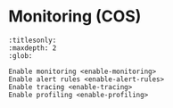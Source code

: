 # Monitoring (COS)

```{toctree}
:titlesonly:
:maxdepth: 2
:glob:

Enable monitoring <enable-monitoring>
Enable alert rules <enable-alert-rules>
Enable tracing <enable-tracing>
Enable profiling <enable-profiling>
```